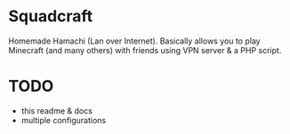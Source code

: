 # Squadcraft
Homemade Hamachi (Lan over Internet).
Basically allows you to play Minecraft (and many others) with friends using VPN server & a PHP script.

# TODO
- this readme & docs
- multiple configurations
